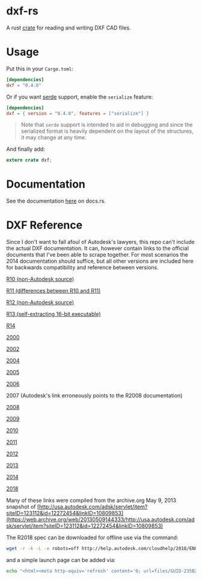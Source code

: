 ﻿dxf-rs
======

A rust [crate](https://crates.io/crates/dxf) for reading and writing DXF CAD files.

# Usage

Put this in your `Cargo.toml`:

``` toml
[dependencies]
dxf = "0.4.0"
```

Or if you want [serde](https://github.com/serde-rs/serde) support, enable the `serialize` feature:

``` toml
[dependencies]
dxf = { version = "0.4.0", features = ["serialize"] }
```

> Note that `serde` support is intended to aid in debugging and since the serialized format is heavily
dependent on the layout of the structures, it may change at any time.

And finally add:

``` rust
extern crate dxf;
```

# Documentation

See the documentation [here](https://docs.rs/dxf/) on docs.rs.

# DXF Reference

Since I don't want to fall afoul of Autodesk's lawyers, this repo can't include the actual DXF documentation.  It can,
however contain links to the official documents that I've been able to scrape together.  For most scenarios the 2014
documentation should suffice, but all other versions are included here for backwards compatibility and reference
between versions.

[R10 (non-Autodesk source)](http://www.martinreddy.net/gfx/3d/DXF10.spec)

[R11 (differences between R10 and R11)](http://autodesk.blogs.com/between_the_lines/ACAD_R11.html)

[R12 (non-Autodesk source)](http://www.martinreddy.net/gfx/3d/DXF12.spec)

[R13 (self-extracting 16-bit executable)](http://www.autodesk.com/techpubs/autocad/dxf/dxf13_hlp.exe)

[R14](http://www.autodesk.com/techpubs/autocad/acadr14/dxf/index.htm)

[2000](http://www.autodesk.com/techpubs/autocad/acad2000/dxf/index.htm)

[2002](http://www.autodesk.com/techpubs/autocad/dxf/dxf2002.pdf)

[2004](http://download.autodesk.com/prodsupp/downloads/dxf.pdf)

[2005](http://download.autodesk.com/prodsupp/downloads/acad_dxf.pdf)

[2006](http://images.autodesk.com/adsk/files/dxf_format.pdf)

2007 (Autodesk's link erroneously points to the R2008 documentation)

[2008](http://images.autodesk.com/adsk/files/acad_dxf0.pdf)

[2009](http://images.autodesk.com/adsk/files/acad_dxf.pdf)

[2010](http://images.autodesk.com/adsk/files/acad_dxf1.pdf)

[2011](http://images.autodesk.com/adsk/files/acad_dxf2.pdf)

[2012](http://images.autodesk.com/adsk/files/autocad_2012_pdf_dxf-reference_enu.pdf)

[2013](http://images.autodesk.com/adsk/files/autocad_2013_pdf_dxf_reference_enu.pdf)

[2014](http://images.autodesk.com/adsk/files/autocad_2014_pdf_dxf_reference_enu.pdf)

[2018](http://help.autodesk.com/cloudhelp/2018/ENU/AutoCAD-DXF/files/GUID-235B22E0-A567-4CF6-92D3-38A2306D73F3.htm)

Many of these links were compiled from the archive.org May 9, 2013 snapshot of [http://usa.autodesk.com/adsk/servlet/item?siteID=123112&id=12272454&linkID=10809853](https://web.archive.org/web/20130509144333/http://usa.autodesk.com/adsk/servlet/item?siteID=123112&id=12272454&linkID=10809853)

The R2018 spec can be downloaded for offline use via the command:

``` bash
wget -r -k -L -e robots=off http://help.autodesk.com/cloudhelp/2018/ENU/AutoCAD-DXF/files/GUID-235B22E0-A567-4CF6-92D3-38A2306D73F3.htm
```

and a simple launch page can be added via:

``` bash
echo "<html><meta http-equiv='refresh' content='0; url=files/GUID-235B22E0-A567-4CF6-92D3-38A2306D73F3.htm' /></html>" > help.autodesk.com/cloudhelp/2018/ENU/AutoCAD-DXF/index.html
```
